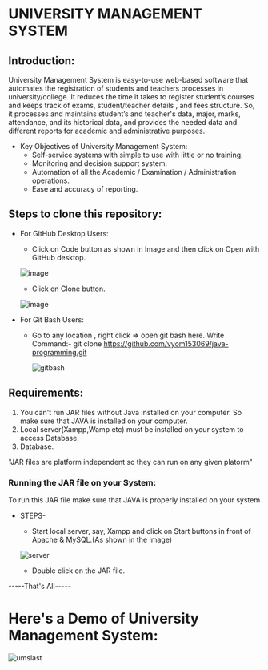 # UNIVERSITY MANAGEMENT SYSTEM

## Introduction:

University Management System is easy-to-use web-based software that automates the registration of students and teachers processes in university/college.
It reduces the time it takes to register student’s courses and keeps track of exams, student/teacher details , and fees structure. So, it processes and 
maintains student’s and teacher's data, major, marks, attendance, and its historical data, and provides the needed  data and different reports for academic
and administrative purposes.

* Key Objectives of University Management System:
  * Self-service systems with simple to use with little or no training.
  * Monitoring and decision support system.
  * Automation of all the Academic / Examination / Administration operations.
  * Ease and accuracy of reporting.
  
## Steps to clone this repository:  

* For GitHub Desktop Users:
  * Click on Code button as shown in Image and then click on Open with GitHub desktop.
  
  ![image](https://user-images.githubusercontent.com/64718956/91655898-e177a300-ead1-11ea-90dc-b90f017f8eb4.png)
  
  * Click on Clone button.
  
  ![image](https://user-images.githubusercontent.com/64718956/91655966-62cf3580-ead2-11ea-8933-50643b036630.png)

* For Git Bash Users:
  * Go to any location , right click => open git bash here.
  Write Command:- git clone https://github.com/vyom153069/java-programming.git
    
    ![gitbash](https://user-images.githubusercontent.com/64718956/91656099-89da3700-ead3-11ea-840b-4843ce3de45e.png)


## Requirements:

1. You can't run JAR files without Java installed on your computer. So make sure that JAVA is installed on your computer.
2. Local server(Xampp,Wamp etc) must be installed on your system to access Database.
3. Database.


"JAR files are platform independent so they can run on any given platorm"

### Running the JAR file on your System:

To run this JAR file make sure that JAVA is properly installed on your system
 * STEPS-
   * Start local server, say, Xampp and click on Start buttons in front of Apache & MySQL.(As shown in the Image)
 
    ![server](https://user-images.githubusercontent.com/64718956/91655769-e38d3200-ead0-11ea-8608-1350e930d57e.png)
 
   * Double click on the JAR file.
 
 -----That's All-----
 
 
 # Here's a Demo of University Management System:
 
 ![umslast](https://user-images.githubusercontent.com/64718956/91656033-09b3d180-ead3-11ea-933d-6c8f17cf40c0.gif)


